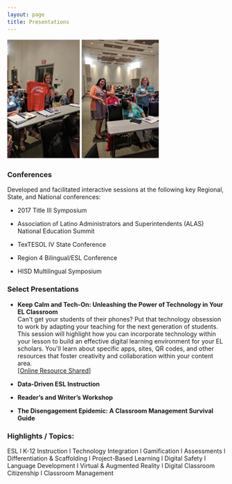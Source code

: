```yaml
---
layout: page
title: Presentations
---
```

<img src="assets/APconferencephoto.png" width="350">

### Conferences ###
Developed and facilitated interactive sessions at the following key Regional, State, and National conferences:  
* 2017 Title III Symposium

* Association of Latino Administrators and Superintendents (ALAS) National Education Summit

* TexTESOL IV State Conference

* Region 4 Bilingual/ESL Conference

* HISD Multilingual Symposium

### Select Presentations ###

* **Keep Calm and Tech-On: Unleashing the Power of Technology in Your EL Classroom**  
Can't get your students of their phones? Put that technology obsession to work by adapting your teaching for the next generation of students. This session will highlight how you can incorporate technology within your lesson to build an effective digital learning environment for your EL scholars. You'll learn about specific apps, sites, QR codes, and other resources that foster creativity and collaboration within your content area.  
[[Online Resource Shared](https://sites.google.com/view/digitalresources)]

* **Data-Driven ESL Instruction**

* **Reader’s and Writer’s Workshop**

* **The Disengagement Epidemic: A Classroom Management Survival Guide**

### Highlights / Topics: ###

ESL l K-12 Instruction l Technology Integration l Gamification l Assessments l Differentiation & Scaffolding l Project-Based Learning l Digital Safety l Language Development l Virtual & Augmented Reality l Digital Classroom Citizenship l Classroom Management
